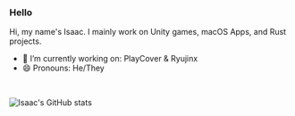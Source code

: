 ### Hello
Hi, my name's Isaac. I mainly work on Unity games, macOS Apps, and Rust projects. 

- 🔭 I’m currently working on: PlayCover & Ryujinx
- 😄 Pronouns: He/They

<br/>

![Isaac's GitHub stats](https://github-readme-stats.vercel.app/api?username=IsaacMarovitz&theme=nightowl&hide=stars)
